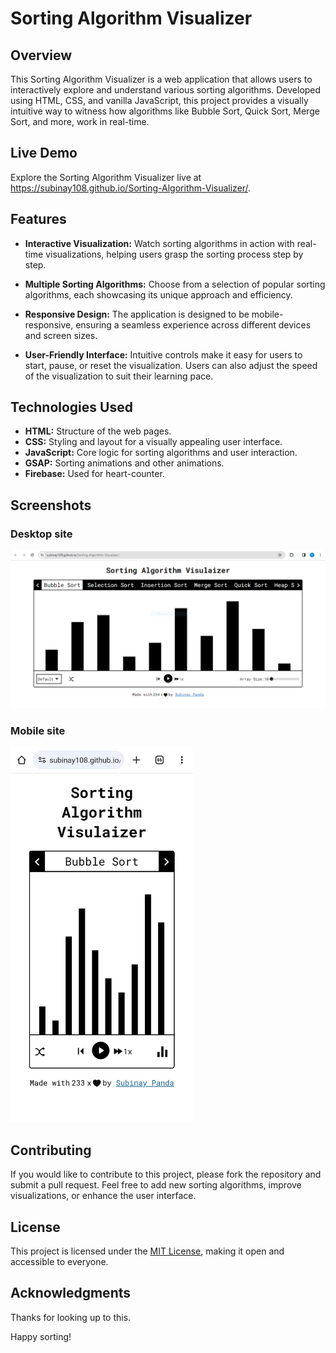 # Sorting Algorithm Visualizer

## Overview

This Sorting Algorithm Visualizer is a web application that allows users to interactively explore and understand various sorting algorithms. Developed using HTML, CSS, and vanilla JavaScript, this project provides a visually intuitive way to witness how algorithms like Bubble Sort, Quick Sort, Merge Sort, and more, work in real-time.

## Live Demo

Explore the Sorting Algorithm Visualizer live at https://subinay108.github.io/Sorting-Algorithm-Visualizer/.

## Features

- **Interactive Visualization:** Watch sorting algorithms in action with real-time visualizations, helping users grasp the sorting process step by step.

- **Multiple Sorting Algorithms:** Choose from a selection of popular sorting algorithms, each showcasing its unique approach and efficiency.

- **Responsive Design:** The application is designed to be mobile-responsive, ensuring a seamless experience across different devices and screen sizes.

- **User-Friendly Interface:** Intuitive controls make it easy for users to start, pause, or reset the visualization. Users can also adjust the speed of the visualization to suit their learning pace.

## Technologies Used

- **HTML:** Structure of the web pages.
- **CSS:** Styling and layout for a visually appealing user interface.
- **JavaScript:** Core logic for sorting algorithms and user interaction.
- **GSAP:** Sorting animations and other animations.
- **Firebase:** Used for heart-counter.

## Screenshots

### Desktop site 
![Desktop Screenshot](https://raw.githubusercontent.com/subinay108/Sorting-Algorithm-Visualizer/main/desktop.png)

### Mobile site
<img src="https://raw.githubusercontent.com/subinay108/Sorting-Algorithm-Visualizer/main/mobile.jpeg" height="600">

## Contributing

If you would like to contribute to this project, please fork the repository and submit a pull request. Feel free to add new sorting algorithms, improve visualizations, or enhance the user interface.

## License

This project is licensed under the [MIT License](https://choosealicense.com/licenses/mit/), making it open and accessible to everyone.

## Acknowledgments

Thanks for looking up to this.

Happy sorting!
